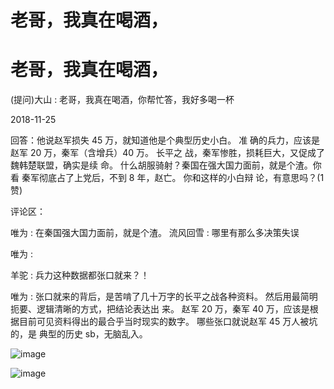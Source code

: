 # 老哥，我真在喝酒，

# 老哥，我真在喝酒，

(提问)大山 : 老哥，我真在喝酒，你帮忙答，我好多喝一杯

2018-11-25

回答：他说赵军损失 45 万，就知道他是个典型历史小白。 准 确的兵力，应该是赵军 20 万，秦军（含增兵）40 万。 长平之 战，秦军惨胜，损耗巨大，又促成了魏韩楚联盟，确实是续 命。 什么胡服骑射？秦国在强大国力面前，就是个渣。你看 秦军彻底占了上党后，不到 8 年，赵亡。 你和这样的小白辩 论，有意思吗？(1 赞)

评论区：

唯为 : 在秦国强大国力面前，就是个渣。 流风回雪 : 哪里有那么多决策失误

唯为 :

羊驼 : 兵力这种数据都张口就来？！

唯为 : 张口就来的背后，是苦啃了几十万字的长平之战各种资料。 然后用最简明扼要、逻辑清晰的方式，把结论表达出 来。 赵军 20 万，秦军 40 万，应该是根据目前可见资料得出的最合乎当时现实的数字。 哪些张口就说赵军 45 万人被坑的，是 典型的历史 sb，无脑乱入。

![image](img/Image_1531.png)

![image](img/Image_1541.png)